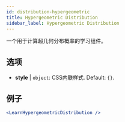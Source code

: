 ```yaml
---
id: distribution-hypergeometric
title: Hypergeometric Distribution
sidebar_label: Hypergeometric Distribution
---
```


一个用于计算超几何分布概率的学习组件。

## 选项

* __style__ | `object`: CSS内联样式. Default: `{}`.


## 例子

```jsx live
<LearnHypergeometricDistribution />
```

